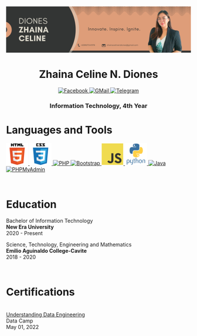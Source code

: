 ![MasterHead](https://github.com/zhainadiones/zhaina-celine-diones/blob/ac08e683dff4d0e0136fc8d7eab3a72f9ca449fd/Diones_GitHub-cover.png)

<h1 align="center">Zhaina Celine N. Diones</h1>

<p align="center">
    <a href="https://www.facebook.com/zhainazceline/">
        <img src="https://img.shields.io/badge/Facebook-%231877F2.svg?style=for-the-badge&logo=Facebook&logoColor=white" alt="Facebook">
    </a>
    <a href="mailto: zhainacelinendiones@gmail.com">
        <img src="https://img.shields.io/badge/Gmail-D14836?style=for-the-badge&logo=gmail&logoColor=white" alt="GMail">
    </a>
    <a href="https://t.me/celine_diones">
        <img src="https://img.shields.io/badge/Telegram-2CA5E0?style=for-the-badge&logo=telegram&logoColor=white" alt="Telegram">
    </a>
</p>

<h3 align="center">Information Technology, 4th Year</h3>

<h1 align="left">Languages and Tools</h1>
<p align="left">
  <a href="https://www.w3.org/html/" target="_blank" rel="noreferrer">
    <img src="https://raw.githubusercontent.com/devicons/devicon/master/icons/html5/html5-original-wordmark.svg" alt="HTML" height="60"/>
  </a>
  <a href="https://www.w3schools.com/css/" target="_blank" rel="noreferrer">
    <img src="https://raw.githubusercontent.com/devicons/devicon/master/icons/css3/css3-original-wordmark.svg" alt="CSS" height="60"/>
  </a>
    <a href="https://www.w3schools.com/css/" target="_blank" rel="noreferrer">
    <img src="https://cdn.icon-icons.com/icons2/2415/PNG/512/php_plain_logo_icon_146397.png" alt="PHP" height="60"/>
  </a>
  <a href="https://getbootstrap.com/" target="_blank" rel="noreferrer">
    <img src="https://getbootstrap.com/docs/5.3/assets/brand/bootstrap-logo-shadow.png" alt="Bootstrap" height="60"/>
  </a>
  <a href="https://developer.mozilla.org/en-US/docs/Web/JavaScript" target="_blank" rel="noreferrer">
    <img src="https://raw.githubusercontent.com/devicons/devicon/master/icons/javascript/javascript-original.svg" alt="JavaScript" height="60"/>
  </a>
  <a href="https://www.python.org/" target="_blank" rel="noreferrer">
    <img src="https://raw.githubusercontent.com/devicons/devicon/master/icons/python/python-original-wordmark.svg" alt="Python" height="60"/>
  </a>
  <a href="https://www.java.com/en/" target="_blank" rel="noreferrer">
    <img src="https://th.bing.com/th?id=OSK.9a1b1a0590e06697c27f2545ade09a19&w=46&h=46&c=11&rs=1&qlt=80&o=6&dpr=1.3&pid=SANGAM" alt="Java" height="60"/>
  </a>
  <a href="https://www.phpmyadmin.net/" target="_blank" rel="noreferrer">
    <img src="https://1000logos.net/wp-content/uploads/2020/08/MySQL-Logo.png" alt="PHPMyAdmin" height="60"/>
  </a>
</p>


<br>

<h1 align="left">Education</h1>
  <p align="left">
    Bachelor of Information Technology
    <br>
      <b>New Era University </b>
    <br>
    2020 - Present
  </p>
  <p align="left">
    Science, Technology, Engineering and Mathematics 
    <br>
      <b>Emilio Aguinaldo College-Cavite </b>
    <br>
    2018 - 2020
  </p>

<br>

<h1 align="left">Certifications</h1>  
  <p align ="left">
    <a href="https://www.datacamp.com/statement-of-accomplishment/course/419765ef49bbc057b6e3d0f50306b1e4eb3b892e?raw=1">
      <br>
      Understanding Data Engineering
    </a>
    <br>
    Data Camp
    <br>
    May 01, 2022
  </p>
